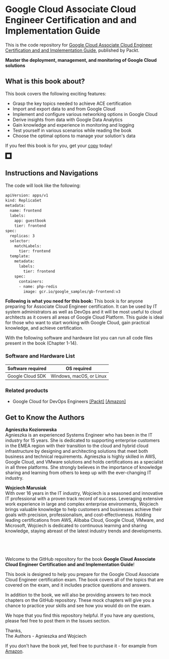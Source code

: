 # Google Cloud Associate Cloud Engineer Certification and and Implementation Guide

<a href="https://www.packtpub.com/product/google-cloud-associate-cloud-engineer-certification-and-implementation-guide/9781803232713?utm_source=github&utm_medium=repository&utm_campaign=9781803232713"><img src="https://content.packt.com/B18851/cover_image_small.jpg" alt="" height="256px" align="right"></a>

This is the code repository for [Google Cloud Associate Cloud Engineer Certification and and Implementation Guide](https://www.packtpub.com/product/google-cloud-associate-cloud-engineer-certification-and-implementation-guide/9781803232713?utm_source=github&utm_medium=repository&utm_campaign=9781803232713), published by Packt.

**Master the deployment, management, and monitoring of Google Cloud solutions**

## What is this book about?

This book covers the following exciting features:
* Grasp the key topics needed to achieve ACE certification
* Import and export data to and from Google Cloud
* Implement and configure various networking options in Google Cloud
* Derive insights from data with Google Data Analytics
* Gain knowledge and experience in monitoring and logging
* Test yourself in various scenarios while reading the book
* Choose the optimal options to manage your solution's data

If you feel this book is for you, get your [copy](https://www.amazon.com/dp/1803232714) today!

<a href="https://www.packtpub.com/?utm_source=github&utm_medium=banner&utm_campaign=GitHubBanner"><img src="https://raw.githubusercontent.com/PacktPublishing/GitHub/master/GitHub.png" 
alt="https://www.packtpub.com/" border="5" /></a>

## Instructions and Navigations

The code will look like the following:
```
apiVersion: apps/v1
kind: ReplicaSet
metadata:
  name: frontend
  labels:
    app: guestbook
    tier: frontend
spec:
  replicas: 3
  selector:
    matchLabels:
      tier: frontend
  template:
    metadata:
      labels:
        tier: frontend
    spec:
      containers:
      - name: php-redis
        image: gcr.io/google_samples/gb-frontend:v3
```

**Following is what you need for this book:**
This book is for anyone preparing for Associate Cloud Engineer certification. It can be used by IT system administrators as well as DevOps and it will be most useful to cloud architects as it covers all areas of Google Cloud Platform. This guide is ideal for those who want to start working with Google Cloud, gain practical knowledge, and achieve certification.

With the following software and hardware list you can run all code files present in the book (Chapter 1-14).
### Software and Hardware List
| Software required | OS required |
| ------------------------------------ | ----------------------------------- |
| Google Cloud SDK | Windows, macOS, or Linux |

### Related products
* Google Cloud for DevOps Engineers [[Packt]](https://www.packtpub.com/product/google-cloud-for-devops-engineers/9781839218019?utm_source=github&utm_medium=repository&utm_campaign=9781839218019) [[Amazon]](https://www.amazon.com/dp/1839218010)

## Get to Know the Authors

**Agnieszka Koziorowska**<br>
Agnieszka is an experienced Systems Engineer who has been in the IT industry for 15 years. She is dedicated to supporting enterprise customers in the EMEA region with their transition to the cloud and hybrid cloud infrastructure by designing and architecting solutions that meet both business and technical requirements. Agnieszka is highly skilled in AWS, Google Cloud, and VMware solutions and holds certifications as a specialist in all three platforms. She strongly believes in the importance of knowledge sharing and learning from others to keep up with the ever-changing IT industry.

**Wojciech Marusiak**<br>
With over 16 years in the IT industry, Wojciech is a seasoned and innovative IT professional with a proven track record of success. Leveraging extensive work experience in large and complex enterprise environments, Wojciech brings valuable knowledge to help customers and businesses achieve their goals with precision, professionalism, and cost-effectiveness. Holding leading certifications from AWS, Alibaba Cloud, Google Cloud, VMware, and Microsoft, Wojciech is dedicated to continuous learning and sharing knowledge, staying abreast of the latest industry trends and developments.

## <br>

Welcome to the GitHub repository for the book **Google Cloud Associate Cloud Engineer Certification and and Implementation Guide**!

This book is designed to help you prepare for the Google Cloud Associate Cloud Engineer certification exam. The book covers all of the topics that are covered on the exam, and it includes practice questions and answers.

In addition to the book, we will also be providing answers to two mock chapters on the GitHub repository. These mock chapters will give you a chance to practice your skills and see how you would do on the exam.

We hope that you find this repository helpful. If you have any questions, please feel free to post them in the Issues section.

Thanks,<br>
The Authors - Agnieszka and Wojciech


If you don't have the book yet, feel free to purchase it - for example from [Amazon](https://www.amazon.com/dp/1803232714).
